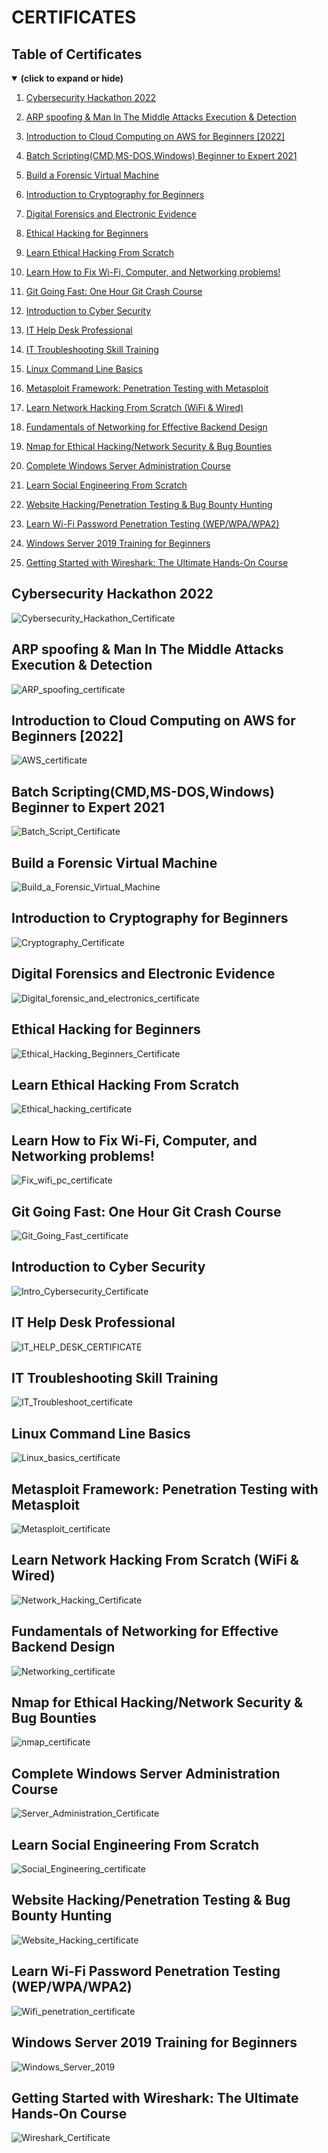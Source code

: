 # CERTIFICATES

## Table of Certificates
<details open>
<summary><b>(click to expand or hide)</b></summary>
  
1. [Cybersecurity Hackathon 2022](#hackathon)
  
1. [ARP spoofing & Man In The Middle Attacks Execution & Detection](#arp)

1. [Introduction to Cloud Computing on AWS for Beginners [2022]](#aws)

1. [Batch Scripting(CMD,MS-DOS,Windows) Beginner to Expert 2021](#batch)

1. [Build a Forensic Virtual Machine](#vm)

1. [Introduction to Cryptography for Beginners](#crypto)

1. [Digital Forensics and Electronic Evidence](#forensic)

1. [Ethical Hacking for Beginners](#eth1)

1. [Learn Ethical Hacking From Scratch](#eth2)

1. [Learn How to Fix Wi-Fi, Computer, and Networking problems!](#wifi)

1. [Git Going Fast: One Hour Git Crash Course](#git)

1. [Introduction to Cyber Security](#cyber)

1. [IT Help Desk Professional](#help)

1. [IT Troubleshooting Skill Training](#trouble)

1. [Linux Command Line Basics](#linux)

1. [Metasploit Framework: Penetration Testing with Metasploit](#metasploit)

1. [Learn Network Hacking From Scratch (WiFi & Wired)](#network)

1. [Fundamentals of Networking for Effective Backend Design](#networking)

1. [Nmap for Ethical Hacking/Network Security & Bug Bounties](#nmap)

1. [Complete Windows Server Administration Course](#server)

1. [Learn Social Engineering From Scratch](#social)

1. [Website Hacking/Penetration Testing & Bug Bounty Hunting](#website)

1. [Learn Wi-Fi Password Penetration Testing (WEP/WPA/WPA2)](#wpa)

1. [Windows Server 2019 Training for Beginners](#2019)

1. [Getting Started with Wireshark: The Ultimate Hands-On Course](#wireshark)
</details>

<a id="hackathon"></a>
## Cybersecurity Hackathon 2022

![Cybersecurity_Hackathon_Certificate](https://github.com/F745H/F745H/assets/102409904/c533a2fb-c9b8-4aa9-be3f-05607d40a184)

<a id="arp"></a>
## ARP spoofing & Man In The Middle Attacks Execution & Detection

![ARP_spoofing_certificate](https://github.com/F745H/F745H/assets/102409904/cb825390-f34f-4207-933d-c958fe4fcaa1)

<a id="aws"></a>
## Introduction to Cloud Computing on AWS for Beginners [2022]

![AWS_certificate](https://github.com/F745H/F745H/assets/102409904/5d1915be-2f27-4e84-8223-224d83deb1ab)

<a id="batch"></a>
## Batch Scripting(CMD,MS-DOS,Windows) Beginner to Expert 2021

![Batch_Script_Certificate](https://github.com/F745H/F745H/assets/102409904/118cacc8-441c-4943-b269-c30495a092b7)

<a id="vm"></a>
## Build a Forensic Virtual Machine

![Build_a_Forensic_Virtual_Machine](https://github.com/F745H/F745H/assets/102409904/42655f42-7aea-4def-98c2-70b325af67e3)

<a id="crypto"></a>
## Introduction to Cryptography for Beginners

![Cryptography_Certificate](https://github.com/F745H/F745H/assets/102409904/3a2a1f58-cb03-4bc7-ba49-ce1d0eca5336)

<a id="forensic"></a>
## Digital Forensics and Electronic Evidence

![Digital_forensic_and_electronics_certificate](https://github.com/F745H/F745H/assets/102409904/d060f912-e150-4283-8661-c44b47034d3c)

<a id="eth1"></a>
## Ethical Hacking for Beginners

![Ethical_Hacking_Beginners_Certificate](https://github.com/F745H/F745H/assets/102409904/6f609598-67eb-4d40-b04f-9962dacef71f)

<a id="eth2"></a>
## Learn Ethical Hacking From Scratch

![Ethical_hacking_certificate](https://github.com/F745H/F745H/assets/102409904/2485eebd-072d-40ab-b807-0b6a32af33c9)

<a id="wifi"></a>
## Learn How to Fix Wi-Fi, Computer, and Networking problems!

![Fix_wifi_pc_certificate](https://github.com/F745H/F745H/assets/102409904/27b42567-fdd2-47c9-b5bc-70c09c3f9d32)

<a id="git"></a>
## Git Going Fast: One Hour Git Crash Course

![Git_Going_Fast_certificate](https://github.com/F745H/F745H/assets/102409904/db55122c-aa74-4155-9c19-ff3a6bba08e7)

<a id="cyber"></a>
## Introduction to Cyber Security

![Intro_Cybersecurity_Certificate](https://github.com/F745H/F745H/assets/102409904/82388203-0ff9-4b92-8388-ef9f1662eabb)

<a id="help"></a>
## IT Help Desk Professional

![IT_HELP_DESK_CERTIFICATE](https://github.com/F745H/F745H/assets/102409904/19bffb3e-2ddc-4f36-acee-e2eebaef2fa3)

<a id="trouble"></a>
## IT Troubleshooting Skill Training

![IT_Troubleshoot_certificate](https://github.com/F745H/F745H/assets/102409904/57968baa-f609-4630-8a81-d96cadbf3102)

<a id="linux"></a>
## Linux Command Line Basics

![Linux_basics_certificate](https://github.com/F745H/F745H/assets/102409904/a8ffcd77-d8bc-4532-a768-e4652001dfe0)

<a id="metasploit"></a>
## Metasploit Framework: Penetration Testing with Metasploit

![Metasploit_certificate](https://github.com/F745H/F745H/assets/102409904/f8cc1034-68a7-43c0-8b33-eb6dd87b7ddb)

<a id="network"></a>
## Learn Network Hacking From Scratch (WiFi & Wired)

![Network_Hacking_Certificate](https://github.com/F745H/F745H/assets/102409904/efc3707a-4be8-4f8d-854b-2b79f8ea6c9e)

<a id="networking"></a>
## Fundamentals of Networking for Effective Backend Design

![Networking_certificate](https://github.com/F745H/F745H/assets/102409904/6034d5a1-8f33-40fd-bfe1-e9a94f50f411)

<a id="nmap"></a>
## Nmap for Ethical Hacking/Network Security & Bug Bounties

![nmap_certificate](https://github.com/F745H/F745H/assets/102409904/084c5533-d8e9-4836-9c4e-4110c2089b40)

<a id="server"></a>
## Complete Windows Server Administration Course

![Server_Administration_Certificate](https://github.com/F745H/F745H/assets/102409904/56636341-41da-4a62-8887-87cb5bd140c7)

<a id="social"></a>
## Learn Social Engineering From Scratch

![Social_Engineering_certificate](https://github.com/F745H/F745H/assets/102409904/7d2b9ccf-b1b0-49b8-8676-143bc9ec6433)

<a id="website"></a>
## Website Hacking/Penetration Testing & Bug Bounty Hunting

![Website_Hacking_certificate](https://github.com/F745H/F745H/assets/102409904/8ba431ff-c93c-428d-978c-471947cbd149)

<a id="wpa"></a>
## Learn Wi-Fi Password Penetration Testing (WEP/WPA/WPA2)

![Wifi_penetration_certificate](https://github.com/F745H/F745H/assets/102409904/ec19af3e-4231-403f-93d4-54a6c8c81503)

<a id="2019"></a>
## Windows Server 2019 Training for Beginners

![Windows_Server_2019](https://github.com/F745H/F745H/assets/102409904/44e9b0b3-1741-4e3e-a4f8-7a9bfa3dbd12)

<a id="wireshark"></a>
## Getting Started with Wireshark: The Ultimate Hands-On Course

![Wireshark_Certificate](https://github.com/F745H/F745H/assets/102409904/81b1ac9d-2e40-4620-ba15-f8b75a563a76)

